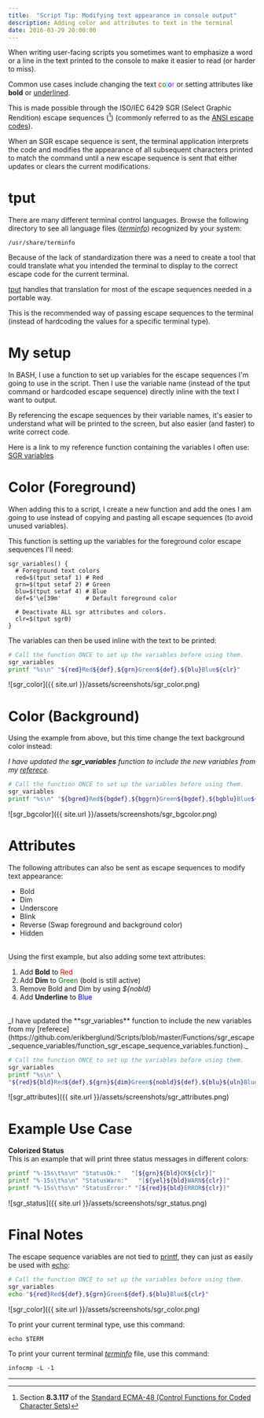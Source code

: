 ```yaml
---
title:  "Script Tip: Modifying text appearance in console output"
description: Adding color and attributes to text in the terminal
date: 2016-03-29 20:00:00
---
```


When writing user-facing scripts you sometimes want to emphasize a word or a line in the text printed to the console to make it easier to read (or harder to miss). 

Common use cases include changing the text <font color="red">c</font><font color="green">o</font><font color="cyan">l</font><font color="blue">o</font><font color="magenta">r</font> or setting attributes like **bold** or <u>underlined</u>.

This is made possible through the ISO/IEC 6429 SGR (Select Graphic Rendition) escape sequences ([^1]) (commonly referred to as the [ANSI escape codes](https://en.wikipedia.org/wiki/ANSI_escape_code#CSI_codes)).

When an SGR escape sequence is sent, the terminal application interprets the code and modifies the appearance of all subsequent characters printed to match the command until a new escape sequence is sent that either updates or clears the current modifications.

# tput	

There are many different terminal control languages. Browse the following directory to see all language files ([_terminfo_](x-man-page://5/terminfo)) recognized by your system: 

```console
/usr/share/terminfo
```

Because of the lack of standardization there was a need to create a tool that could translate what you intended the terminal to display to the correct escape code for the current terminal.

[tput](x-man-page://1/tput) handles that translation for most of the escape sequences needed in a portable way.

This is the recommended way of passing escape sequences to the terminal (instead of hardcoding the  values for a specific terminal type).

# My setup

In BASH, I use a function to set up variables for the escape sequences I'm going to use in the script. Then I use the variable name (instead of the tput command or hardcoded escape sequence) directly inline with the text I want to output.

By referencing the escape sequences by their variable names, it's easier to understand what will be printed to the screen, but also easier (and faster) to write correct code.

Here is a link to my reference function containing the variables I often use: [SGR variables](https://github.com/erikberglund/Scripts/blob/master/Functions/sgr_escape_sequence_variables/function_sgr_escape_sequence_variables.function)

# Color (Foreground)

When adding this to a script, I create a new function and add the ones I am going to use instead of copying and pasting all escape sequences (to avoid unused variables).

This function is setting up the variables for the foreground color escape sequences I'll need:

```
sgr_variables() {
  # Foreground text colors
  red=$(tput setaf 1) # Red
  grn=$(tput setaf 2) # Green
  blu=$(tput setaf 4) # Blue
  def=$'\e[39m'       # Default foreground color
  
  # Deactivate ALL sgr attributes and colors.
  clr=$(tput sgr0)
}
```
The variables can then be used inline with the text to be printed:

```bash
# Call the function ONCE to set up the variables before using them.
sgr_variables
printf "%s\n" "${red}Red${def},${grn}Green${def},${blu}Blue${clr}"
```
![sgr_color]({{ site.url }}/assets/screenshots/sgr_color.png)

# Color (Background)

Using the example from above, but this time change the text background color instead:

_I have updated the **sgr_variables** function to include the new variables from my [referece](https://github.com/erikberglund/Scripts/blob/master/Functions/sgr_escape_sequence_variables/function_sgr_escape_sequence_variables.function)._

```bash
# Call the function ONCE to set up the variables before using them.
sgr_variables
printf "%s\n" "${bgred}Red${bgdef},${bggrn}Green${bgdef},${bgblu}Blue${clr}"
```
![sgr_bgcolor]({{ site.url }}/assets/screenshots/sgr_bgcolor.png)

# Attributes

The following attributes can also be sent as escape sequences to modify text appearance:

* Bold
* Dim
* Underscore
* Blink
* Reverse (Swap foreground and background color)
* Hidden

<br>
Using the first example, but also adding some text attributes:

   1. Add **Bold** to <font color="red">Red</font>
   2. Add **Dim** to <font color="green">Green</font> (bold is still active)
   3. Remove Bold and Dim by using _${nobld}_
   4. Add **Underline** to <font color="blue">Blue</font>

<br>
_I have updated the **sgr_variables** function to include the new variables from my [referece](https://github.com/erikberglund/Scripts/blob/master/Functions/sgr_escape_sequence_variables/function_sgr_escape_sequence_variables.function)._

```bash
# Call the function ONCE to set up the variables before using them.
sgr_variables
printf "%s\n" \
"${red}${bld}Red${def},${grn}${dim}Green${nobld}${def},${blu}${uln}Blue${clr}"
```
![sgr_attributes]({{ site.url }}/assets/screenshots/sgr_attributes.png)

# Example Use Case

**Colorized Status**  
This is an example that will print three status messages in different colors:

```bash
printf "%-15s\t%s\n" "StatusOk:"   "[${grn}${bld}OK${clr}]"
printf "%-15s\t%s\n" "StatusWarn:"   "[${yel}${bld}WARN${clr}]"
printf "%-15s\t%s\n" "StatusError:" "[${red}${bld}ERROR${clr}]"
```
![sgr_status]({{ site.url }}/assets/screenshots/sgr_status.png)

# Final Notes

The escape sequence variables are not tied to [printf](x-man-page://1/printf), they can just as easily be used with [echo](x-man-page://1/echo):

```bash
# Call the function ONCE to set up the variables before using them.
sgr_variables
echo "${red}Red${def},${grn}Green${def},${blu}Blue${clr}"
```
![sgr_color]({{ site.url }}/assets/screenshots/sgr_color.png)

To print your current terminal type, use this command:

```console
echo $TERM
```

To print your current terminal [_terminfo_](x-man-page://5/terminfo) file, use this command:

```console
infocmp -L -1
```

___
[^1]: Section **8.3.117** of the [Standard ECMA-48 (Control Functions for Coded Character Sets)](http://www.ecma-international.org/publications/standards/Ecma-048.htm)